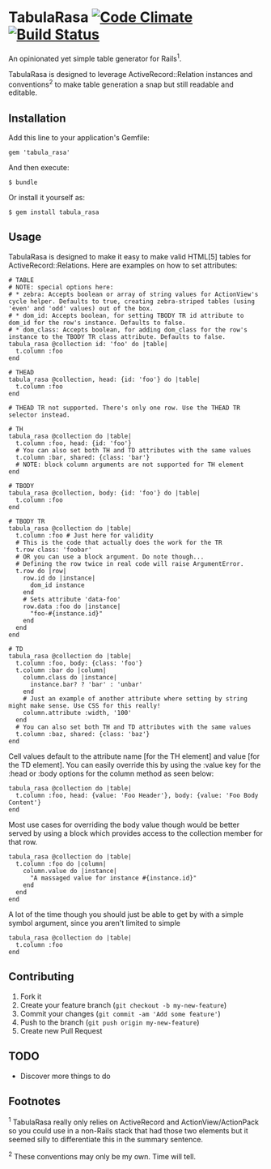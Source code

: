 # TabulaRasa [![Code Climate](https://codeclimate.com/github/rsl/tabula_rasa.png)](https://codeclimate.com/github/rsl/tabula_rasa) [![Build Status](https://travis-ci.org/rsl/tabula_rasa.png)](https://travis-ci.org/rsl/tabula_rasa)


An opinionated yet simple table generator for Rails<sup>1</sup>.

TabulaRasa is designed to leverage ActiveRecord::Relation instances and conventions<sup>2</sup> to make table generation a snap but still readable and editable.

## Installation

Add this line to your application's Gemfile:

    gem 'tabula_rasa'

And then execute:

    $ bundle

Or install it yourself as:

    $ gem install tabula_rasa

## Usage

TabulaRasa is designed to make it easy to make valid HTML[5] tables for ActiveRecord::Relations. Here are examples on how to set attributes:

    # TABLE
    # NOTE: special options here:
    # * zebra: Accepts boolean or array of string values for ActionView's cycle helper. Defaults to true, creating zebra-striped tables (using 'even' and 'odd' values) out of the box.
    # * dom_id: Accepts boolean, for setting TBODY TR id attribute to dom_id for the row's instance. Defaults to false.
    # * dom_class: Accepts boolean, for adding dom_class for the row's instance to the TBODY TR class attribute. Defaults to false.
    tabula_rasa @collection id: 'foo' do |table|
      t.column :foo
    end

    # THEAD
    tabula_rasa @collection, head: {id: 'foo'} do |table|
      t.column :foo
    end

    # THEAD TR not supported. There's only one row. Use the THEAD TR selector instead.

    # TH
    tabula_rasa @collection do |table|
      t.column :foo, head: {id: 'foo'}
      # You can also set both TH and TD attributes with the same values
      t.column :bar, shared: {class: 'bar'}
      # NOTE: block column arguments are not supported for TH element
    end

    # TBODY
    tabula_rasa @collection, body: {id: 'foo'} do |table|
      t.column :foo
    end

    # TBODY TR
    tabula_rasa @collection do |table|
      t.column :foo # Just here for validity
      # This is the code that actually does the work for the TR
      t.row class: 'foobar'
      # OR you can use a block argument. Do note though...
      # Defining the row twice in real code will raise ArgumentError.
      t.row do |row|
        row.id do |instance|
          dom_id instance
        end
        # Sets attribute 'data-foo'
        row.data :foo do |instance|
          "foo-#{instance.id}"
        end
      end
    end

    # TD
    tabula_rasa @collection do |table|
      t.column :foo, body: {class: 'foo'}
      t.column :bar do |column|
        column.class do |instance|
          instance.bar? ? 'bar' : 'unbar'
        end
        # Just an example of another attribute where setting by string might make sense. Use CSS for this really!
        column.attribute :width, '100'
      end
      # You can also set both TH and TD attributes with the same values
      t.column :baz, shared: {class: 'baz'}
    end

Cell values default to the attribute name [for the TH element] and value [for the TD element]. You can easily override this by using the :value key for the :head or :body options for the column method as seen below:

    tabula_rasa @collection do |table|
      t.column :foo, head: {value: 'Foo Header'}, body: {value: 'Foo Body Content'}
    end

Most use cases for overriding the body value though would be better served by using a block which provides access to the collection member for that row.

    tabula_rasa @collection do |table|
      t.column :foo do |column|
        column.value do |instance|
          "A massaged value for instance #{instance.id}"
        end
      end
    end

A lot of the time though you should just be able to get by with a simple symbol argument, since you aren't limited to simple

    tabula_rasa @collection do |table|
      t.column :foo
    end

## Contributing

1. Fork it
2. Create your feature branch (`git checkout -b my-new-feature`)
3. Commit your changes (`git commit -am 'Add some feature'`)
4. Push to the branch (`git push origin my-new-feature`)
5. Create new Pull Request

## TODO

* Discover more things to do

## Footnotes

<sup>1</sup> TabulaRasa really only relies on ActiveRecord and ActionView/ActionPack so you could use in a non-Rails stack that had those two elements but it seemed silly to differentiate this in the summary sentence.

<sup>2</sup> These conventions may only be my own. Time will tell.
